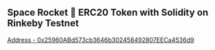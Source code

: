 ## Space Rocket 🚀 ERC20 Token with Solidity on Rinkeby Testnet

[Address - 0x25960ABd573cb3646b302458492807EECa4536d9](https://rinkeby.etherscan.io/tx/0xcee6ba020ea51d8e0a1882ee8460fb0385447e093a9ad44c9c9154c4b3e1978c)

